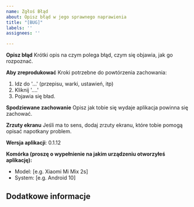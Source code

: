 ```yaml
---
name: Zgłoś Błąd
about: Opisz błąd w jego sprawnego naprawienia
title: "[BUG]"
labels: ''
assignees: ''

---
```


**Opisz błąd**
Krótki opis na czym polega błąd, czym się objawia, jak go rozpoznać.

**Aby zreprodukować**
Kroki potrzebne do powtórzenia zachowania:
1. Idz do '...' (przepisu, warki, ustawień, itp)
2. Kliknij  '....'
3. Pojawia się bład.

**Spodziewane zachowanie**
Opisz jak tobie się wydaje aplikacja powinna się zachować.

**Zrzuty ekranu**
Jeśli ma to sens, dodaj zrzuty ekranu, które tobie pomogą opisać napotkany problem.

**Wersja aplikacji**:  0.1.12

**Komórka (proszę o wypełnienie na jakim urządzeniu otworzyłeś aplikację):**
 - Model: [e.g. Xiaomi Mi Mix 2s]
 - System: [e.g. Android 10]

**Dodatkowe informacje**
--

